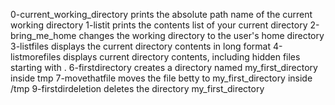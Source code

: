 0-current_working_directory prints the absolute path name of the current working directory
1-listit prints the contents list of your current directory
2-bring_me_home changes the working directory to the user's home directory
3-listfiles displays the current directory contents in long format
4-listmorefiles displays current directory contents, including hidden files starting with .
6-firstdirectory creates a directory named my_first_directory inside tmp
7-movethatfile moves the file betty to my_first_directory inside /tmp
9-firstdirdeletion deletes the directory my_first_directory
